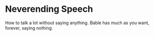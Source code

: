 # Neverending Speech

How to talk a lot without saying anything. Bable has much as you want, forever, saying nothing.
